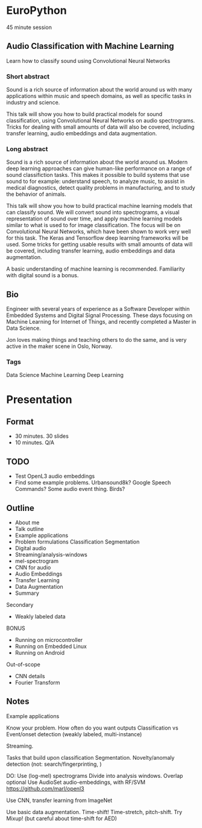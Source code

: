 
# EuroPython
45 minute session

## Audio Classification with Machine Learning
Learn how to classify sound using Convolutional Neural Networks

### Short abstract
Sound is a rich source of information about the world around us with many applications within music and speech domains, as well as specific tasks in industry and science.

This talk will show you how to build practical models for sound classification, using Convolutional Neural Networks on audio spectrograms.
Tricks for dealing with small amounts of data will also be covered, including transfer learning, audio embeddings and data augmentation.

### Long abstract
Sound is a rich source of information about the world around us.
Modern deep learning approaches can give human-like performance on a range of sound classifiction tasks.
This makes it possible to build systems that use sound to for example:
understand speech, to analyze music, to assist in medical diagnostics, detect quality problems in manufacturing, and to study the behavior of animals.

This talk will show you how to build practical machine learning models that can classify sound.
We will convert sound into spectrograms, a visual representation of sound over time,
and apply machine learning models similar to what is used to for image classification.
The focus will be on Convolutional Neural Networks, which have been shown to work very well for this task.
The Keras and Tensorflow deep learning frameworks will be used.
Some tricks for getting usable results with small amounts of data will be covered,
including transfer learning, audio embeddings and data augmentation.

A basic understanding of machine learning is recommended.
Familiarity with digital sound is a bonus.

## Bio
Engineer with several years of experience as a Software Developer within Embedded Systems and Digital Signal Processing.
These days focusing on Machine Learning for Internet of Things, and recently completed a Master in Data Science.

Jon loves making things and teaching others to do the same, and is very active in the maker scene in Oslo, Norway.

### Tags
Data Science
Machine Learning
Deep Learning


# Presentation

## Format

- 30 minutes.
30 slides
- 10 minutes. Q/A 

## TODO

- Test OpenL3 audio embeddings
- Find some example problems.
Urbansound8k?
Google Speech Commands?
Some audio event thing. Birds?


## Outline

- About me
- Talk outline
- Example applications
- Problem formulations
Classification
Segmentation
- Digital audio
- Streaming/analysis-windows
- mel-spectrogram
- CNN for audio
- Audio Embeddings
- Transfer Learning
- Data Augmentation
- Summary

Secondary

- Weakly labeled data

BONUS

- Running on microcontroller
- Running on Embedded Linux
- Running on Android

Out-of-scope

- CNN details
- Fourier Transform

## Notes

Example applications

Know your problem.
How often do you want outputs
Classification vs Event/onset detection
(weakly labeled, multi-instance)

Streaming.

Tasks that build upon classification
Segmentation.
Novelty/anomaly detection
(not: search/fingerprinting, )

DO:
Use (log-mel) spectrograms
Divide into analysis windows. Overlap optional
Use AudioSet audio-embeddings, with RF/SVM
https://github.com/marl/openl3

Use CNN, transfer learning from ImageNet

Use basic data augmentation. Time-shift! Time-stretch, pitch-shift. Try Mixup!
(but careful about time-shift for AED)
